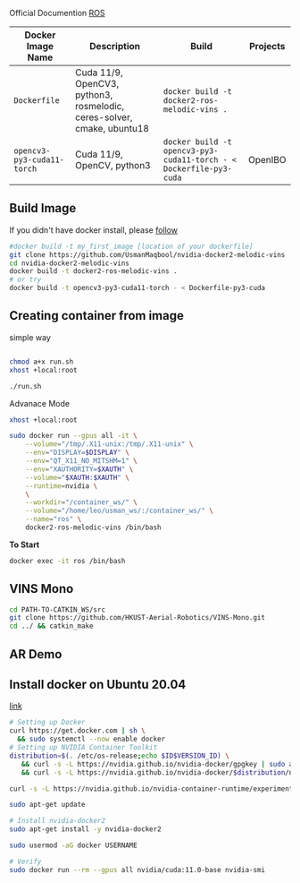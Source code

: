 Official Documention [ROS](http://wiki.ros.org/docker/Tutorials/Docker)


Docker Image Name | Description | Build | Projects
---------|----------|---------|--------
`Dockerfile` | Cuda 11/9, OpenCV3, python3, rosmelodic, ceres-solver, cmake, ubuntu18 | `docker build -t docker2-ros-melodic-vins .` | 
`opencv3-py3-cuda11-torch` | Cuda 11/9, OpenCV, python3 | `docker build -t opencv3-py3-cuda11-torch - < Dockerfile-py3-cuda` | OpenIBO 

## Build Image

If you didn't have docker install, please [follow](#install-docker-on-ubuntu-2004) 

```sh
#docker build -t my_first_image [location of your dockerfile]
git clone https://github.com/UsmanMaqbool/nvidia-docker2-melodic-vins
cd nvidia-docker2-melodic-vins
docker build -t docker2-ros-melodic-vins .
# or try
docker build -t opencv3-py3-cuda11-torch - < Dockerfile-py3-cuda
```




## Creating container from image

simple way

```sh

chmod a+x run.sh
xhost +local:root

./run.sh
```

Advanace Mode

```sh
xhost +local:root

sudo docker run --gpus all -it \
    --volume="/tmp/.X11-unix:/tmp/.X11-unix" \
    --env="DISPLAY=$DISPLAY" \
    --env="QT_X11_NO_MITSHM=1" \
    --env="XAUTHORITY=$XAUTH" \
    --volume="$XAUTH:$XAUTH" \
    --runtime=nvidia \
    \
    --workdir="/container_ws/" \
    --volume="/home/leo/usman_ws/:/container_ws/" \
    --name="ros" \
    docker2-ros-melodic-vins /bin/bash

```

**To Start**
```sh
docker exec -it ros /bin/bash
```

## VINS Mono

```sh
cd PATH-TO-CATKIN_WS/src
git clone https://github.com/HKUST-Aerial-Robotics/VINS-Mono.git
cd ../ && catkin_make
```

## AR Demo




## Install docker on Ubuntu 20.04
[link](https://docs.nvidia.com/datacenter/cloud-native/container-toolkit/install-guide.html)

```sh
# Setting up Docker
curl https://get.docker.com | sh \
  && sudo systemctl --now enable docker
# Setting up NVIDIA Container Toolkit
distribution=$(. /etc/os-release;echo $ID$VERSION_ID) \
   && curl -s -L https://nvidia.github.io/nvidia-docker/gpgkey | sudo apt-key add - \
   && curl -s -L https://nvidia.github.io/nvidia-docker/$distribution/nvidia-docker.list | sudo tee /etc/apt/sources.list.d/nvidia-docker.list

curl -s -L https://nvidia.github.io/nvidia-container-runtime/experimental/$distribution/nvidia-container-runtime.list | sudo tee /etc/apt/sources.list.d/nvidia-container-runtime.list

sudo apt-get update

# Install nvidia-docker2
sudo apt-get install -y nvidia-docker2

sudo usermod -aG docker USERNAME

# Verify
sudo docker run --rm --gpus all nvidia/cuda:11.0-base nvidia-smi
```
